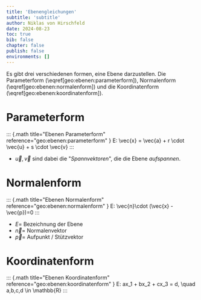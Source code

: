 ```yaml
---
title: 'Ebenengleichungen'
subtitle: 'subtitle'
author: Niklas von Hirschfeld
date: 2024-08-23
toc: true
bib: false
chapter: false
publish: false
environments: []
---
```


Es gibt drei verschiedenen formen, eine Ebene darzustellen. Die Parameterform (\eqref[geo:ebenen:parameterform]), Normalenform (\eqref[geo:ebenen:normalenform]) und die Koordinatenform (\eqref[geo:ebenen:koordinatenform]).

# Parameterform

::: {.math title="Ebenen Parameterform" reference="geo:ebenen:parameterform" }
E: \vec{x} = \vec{a} + r \cdot \vec{u} + s \cdot \vec{v}
:::


- $\vec{u}, \vec{v}$ sind dabei die "*Spannvektoren*", die die Ebene *aufspannen*.

# Normalenform


::: {.math title="Ebenen Normalenform" reference="geo:ebenen:normalenform" }
E: \vec{n}\cdot (\vec{x} - \vec{p})=0
:::

- $E =$ Bezeichnung der Ebene
- $\vec{n} =$ Normalenvektor
- $\vec{p} =$ Aufpunkt / Stützvektor

# Koordinatenform

::: {.math title="Ebenen Koordinatenform" reference="geo:ebenen:koordinatenform" }
E: ax_1 + bx_2 + cx_3 = d, \quad a,b,c,d \in \mathbb{R}
:::

